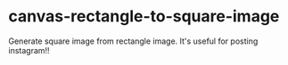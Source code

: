 # canvas-rectangle-to-square-image
Generate square image from rectangle image. It's useful for posting instagram!!
